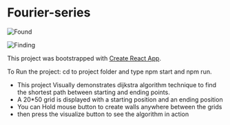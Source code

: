 # Fourier-series


![Found](pathfinding1.png)

![Finding](pathfinding2.png)

This project was bootstrapped with [Create React App](https://github.com/facebook/create-react-app).

To Run the project: cd to project folder and type npm start and npm run.
<ul>
<li>This project Visually demonstrates dijkstra algorithm technique to find the shortest path between starting and ending points.
  <li>A 20*50 grid is displayed with a starting position and an ending position
 <li>You can Hold mouse button to create walls anywhere between the grids
 <li>then press the visualize button to see the algorithm in action
</ul>


